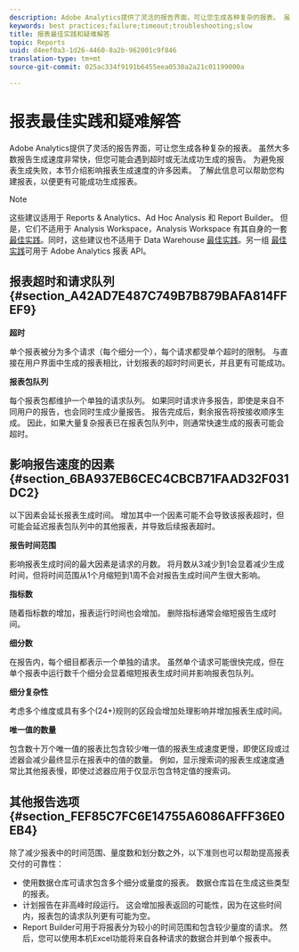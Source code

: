 ```yaml
---
description: Adobe Analytics提供了灵活的报告界面，可让您生成各种复杂的报表。 虽然大多数报告生成速度非常快，但您可能会遇到超时或无法成功生成的报告。 为避免报表生成失败，本节介绍影响报表生成速度的许多因素。 了解此信息可以帮助您构建报表，以便更有可能成功生成报表。
keywords: best practices;failure;timeout;troubleshooting;slow
title: 报表最佳实践和疑难解答
topic: Reports
uuid: d4eef0a3-1d26-4460-8a2b-962001c9f846
translation-type: tm+mt
source-git-commit: 025ac334f9191b6455eea0530a2a21c01199000a

---
```



# 报表最佳实践和疑难解答

Adobe Analytics提供了灵活的报告界面，可让您生成各种复杂的报表。 虽然大多数报告生成速度非常快，但您可能会遇到超时或无法成功生成的报告。 为避免报表生成失败，本节介绍影响报表生成速度的许多因素。 了解此信息可以帮助您构建报表，以便更有可能成功生成报表。

>[!Note]
>这些建议适用于 Reports &amp; Analytics、Ad Hoc Analysis 和 Report Builder。
>但是，它们不适用于 Analysis Workspace，Analysis Workspace 有其自身的一套[最佳实践](/help/analyze/analysis-workspace/workspace-faq/optimizing-performance.md)。同时，这些建议也不适用于 Data Warehouse [最佳实践](https://marketing.adobe.com/resources/help/en_US/reference/data_warehouse_bp.html)。另一组
>[最佳实践](https://marketing.adobe.com/developer/en_US/get-started/best-practices/c-best-practices)可用于 Adobe Analytics 报表 API。

## 报表超时和请求队列 {#section_A42AD7E487C749B7B879BAFA814FFEF9}

**超时**

单个报表被分为多个请求（每个细分一个），每个请求都受单个超时的限制。 与直接在用户界面中生成的报表相比，计划报表的超时时间更长，并且更有可能成功。

**报表包队列**

每个报表包都维护一个单独的请求队列。 如果同时请求许多报告，即使是来自不同用户的报告，也会同时生成少量报告。 报告完成后，剩余报告将按接收顺序生成。 因此，如果大量复杂报表已在报表包队列中，则通常快速生成的报表可能会超时。

## 影响报告速度的因素 {#section_6BA937EB6CEC4CBCB71FAAD32F031DC2}

以下因素会延长报表生成时间。 增加其中一个因素可能不会导致该报表超时，但可能会延迟报表包队列中的其他报表，并导致后续报表超时。

**报告时间范围**

影响报表生成时间的最大因素是请求的月数。 将月数从3减少到1会显着减少生成时间，但将时间范围从1个月缩短到1周不会对报告生成时间产生很大影响。

**指标数**

随着指标数的增加，报表运行时间也会增加。 删除指标通常会缩短报告生成时间。

**细分数**

在报告内，每个细目都表示一个单独的请求。 虽然单个请求可能很快完成，但在单个报表中运行数千个细分会显着缩短报表生成时间并影响报表包队列。

**细分复杂性**

考虑多个维度或具有多个(24+)规则的区段会增加处理影响并增加报表生成时间。

**唯一值的数量**

包含数十万个唯一值的报表比包含较少唯一值的报表生成速度更慢，即使区段或过滤器会减少最终显示在报表中的值的数量。 例如，显示搜索词的报表生成速度通常比其他报表慢，即使过滤器应用于仅显示包含特定值的搜索词。

## 其他报告选项 {#section_FEF85C7FC6E14755A6086AFFF36E0EB4}

除了减少报表中的时间范围、量度数和划分数之外，以下准则也可以帮助提高报表交付的可靠性：

* 使用数据仓库可请求包含多个细分或量度的报表。 数据仓库旨在生成这些类型的报表。
* 计划报告在非高峰时段运行。 这会增加报表返回的可能性，因为在这些时间内，报表包的请求队列更有可能为空。
* Report Builder可用于将报表分为较小的时间范围和包含较少量度的请求。 然后，您可以使用本机Excel功能将来自各种请求的数据合并到单个报表中。

